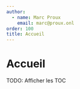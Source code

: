 ```yaml
---
author:
  - name: Marc Proux
    email: marc@proux.onl
order: 100
title: Accueil
---
```


# Accueil

TODO: Afficher les TOC